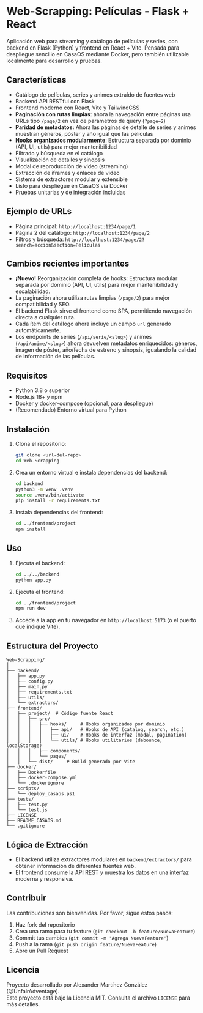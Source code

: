 # Web-Scrapping: Películas - Flask + React

Aplicación web para streaming y catálogo de películas y series, con backend en Flask (Python) y frontend en React + Vite. Pensada para despliegue sencillo en CasaOS mediante Docker, pero también utilizable localmente para desarrollo y pruebas.

## Características

- Catálogo de películas, series y animes extraído de fuentes web
- Backend API RESTful con Flask
- Frontend moderno con React, Vite y TailwindCSS
- **Paginación con rutas limpias**: ahora la navegación entre páginas usa URLs tipo `/page/2` en vez de parámetros de query (`?page=2`)
- **Paridad de metadatos:** Ahora las páginas de detalle de series y animes muestran géneros, póster y año igual que las películas
- **Hooks organizados modularmente**: Estructura separada por dominio (API, UI, utils) para mejor mantenibilidad
- Filtrado y búsqueda en el catálogo
- Visualización de detalles y sinopsis
- Modal de reproducción de video (streaming)
- Extracción de iframes y enlaces de video
- Sistema de extractores modular y extensible
- Listo para despliegue en CasaOS vía Docker
- Pruebas unitarias y de integración incluidas

## Ejemplo de URLs

- Página principal: `http://localhost:1234/page/1`
- Página 2 del catálogo: `http://localhost:1234/page/2`
- Filtros y búsqueda: `http://localhost:1234/page/2?search=accion&section=Películas`

## Cambios recientes importantes

- **¡Nuevo!** Reorganización completa de hooks: Estructura modular separada por dominio (API, UI, utils) para mejor mantenibilidad y escalabilidad.
- La paginación ahora utiliza rutas limpias (`/page/2`) para mejor compatibilidad y SEO.
- El backend Flask sirve el frontend como SPA, permitiendo navegación directa a cualquier ruta.
- Cada ítem del catálogo ahora incluye un campo `url` generado automáticamente.
- Los endpoints de series (`/api/serie/<slug>`) y animes (`/api/anime/<slug>`) ahora devuelven metadatos enriquecidos: géneros, imagen de póster, año/fecha de estreno y sinopsis, igualando la calidad de información de las películas.

## Requisitos

- Python 3.8 o superior
- Node.js 18+ y npm
- Docker y docker-compose (opcional, para despliegue)
- (Recomendado) Entorno virtual para Python

## Instalación

1. Clona el repositorio:
   ```bash
   git clone <url-del-repo>
   cd Web-Scrapping
   ```

2. Crea un entorno virtual e instala dependencias del backend:
   ```bash
   cd backend
   python3 -m venv .venv
   source .venv/bin/activate
   pip install -r requirements.txt
   ```

3. Instala dependencias del frontend:
   ```bash
   cd ../frontend/project
   npm install
   ```

## Uso

1. Ejecuta el backend:
   ```bash
   cd ../../backend
   python app.py
   ```

2. Ejecuta el frontend:
   ```bash
   cd ../frontend/project
   npm run dev
   ```

3. Accede a la app en tu navegador en `http://localhost:5173` (o el puerto que indique Vite).

## Estructura del Proyecto

```
Web-Scrapping/
│
├── backend/
│   ├── app.py
│   ├── config.py
│   ├── main.py
│   ├── requirements.txt
│   ├── utils/
│   └── extractors/
├── frontend/
│   ├── project/  # Código fuente React
│   │   ├── src/
│   │   │   ├── hooks/     # Hooks organizados por dominio
│   │   │   │   ├── api/   # Hooks de API (catalog, search, etc.)
│   │   │   │   ├── ui/    # Hooks de interfaz (modal, pagination)
│   │   │   │   └── utils/ # Hooks utilitarios (debounce, localStorage)
│   │   │   ├── components/
│   │   │   └── pages/
│   │   └── dist/     # Build generado por Vite
├── docker/
│   ├── Dockerfile
│   ├── docker-compose.yml
│   └── .dockerignore
├── scripts/
│   └── deploy_casaos.ps1
├── tests/
│   ├── test.py
│   └── test.js
├── LICENSE
├── README_CASAOS.md
└── .gitignore
```

## Lógica de Extracción

- El backend utiliza extractores modulares en `backend/extractors/` para obtener información de diferentes fuentes web.
- El frontend consume la API REST y muestra los datos en una interfaz moderna y responsiva.

## Contribuir

Las contribuciones son bienvenidas. Por favor, sigue estos pasos:

1. Haz fork del repositorio
2. Crea una rama para tu feature (`git checkout -b feature/NuevaFeature`)
3. Commit tus cambios (`git commit -m 'Agrega NuevaFeature'`)
4. Push a la rama (`git push origin feature/NuevaFeature`)
5. Abre un Pull Request

## Licencia

Proyecto desarrollado por Alexander Martínez González (@UnfairAdventage).  
Este proyecto está bajo la Licencia MIT. Consulta el archivo `LICENSE` para más detalles. 